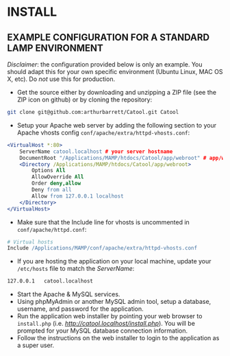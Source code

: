 # INSTALL

## EXAMPLE CONFIGURATION FOR A STANDARD LAMP ENVIRONMENT

*Disclaimer*: the configuration provided below is only an example. You should adapt this for your own specific environment (Ubuntu Linux, MAC OS X, etc). Do _not_ use this for production.

* Get the source either by downloading and unzipping a ZIP file (see the ZIP icon on github) or by cloning the repository:
  
```sh
git clone git@github.com:arthurbarrett/Catool.git Catool
```
	 
* Setup your Apache web server by adding the following section to your Apache vhosts config <code>conf/apache/extra/httpd-vhosts.conf</code>:
	 
```apache
<VirtualHost *:80>
	ServerName catool.localhost # your server hostname
	DocumentRoot "/Applications/MAMP/htdocs/Catool/app/webroot" # app/webroot should be public
	<Directory /Applications/MAMP/htdocs/Catool/app/webroot>
		Options All
		AllowOverride All
		Order deny,allow
		Deny from all
		Allow from 127.0.0.1 localhost
	</Directory>
</VirtualHost>
```
	 
* Make sure that the Include line for vhosts is uncommented in <code>conf/apache/httpd.conf</code>:
	 
```apache
# Virtual hosts
Include /Applications/MAMP/conf/apache/extra/httpd-vhosts.conf
```
 
* If you are hosting the application on your local machine, update your <code>/etc/hosts</code> file to match the *ServerName*:
 
```sh
127.0.0.1	catool.localhost
```

* Start the Apache & MySQL services.
* Using phpMyAdmin or another MySQL admin tool, setup a database, username, and password for the application.
* Run the application web installer by pointing your web browser to <code>install.php</code> (i.e. *http://catool.localhost/install.php*). You will be prompted for your MySQL database connection information.
* Follow the instructions on the web installer to login to the application as a super user.
